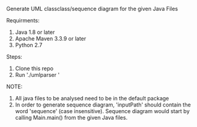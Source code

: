 Generate UML classclass/sequence diagram for the given Java Files

Requirments:
1. Java 1.8 or later
2. Apache Maven 3.3.9 or later
3. Python 2.7

Steps:
1. Clone this repo
2. Run './umlparser '

NOTE:
1. All java files to be analysed need to be in the default package
2. In order to generate sequence diagram, 'inputPath' should contain the word 'sequence' (case insensitive). Sequence diagram would start by calling Main.main() from the given Java files.
